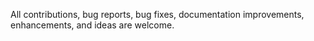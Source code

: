 <p>All contributions, bug reports, bug fixes, documentation improvements, enhancements, and ideas are welcome.</p>
